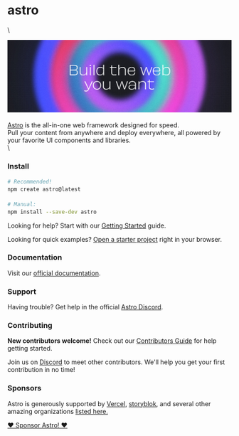 # astro

\


![Build the web you want](../../.github/assets/banner.jpg)\
\
[Astro](https://astro.build) is the all-in-one web framework designed for speed.\
Pull your content from anywhere and deploy everywhere, all powered by your favorite UI components and libraries.\
\


### Install

```bash
# Recommended!
npm create astro@latest

# Manual:
npm install --save-dev astro
```

Looking for help? Start with our [Getting Started](https://docs.astro.build/en/getting-started/) guide.

Looking for quick examples? [Open a starter project](https://astro.new/) right in your browser.

### Documentation

Visit our [official documentation](https://docs.astro.build/).

### Support

Having trouble? Get help in the official [Astro Discord](https://astro.build/chat).

### Contributing

**New contributors welcome!** Check out our [Contributors Guide](../../CONTRIBUTING.md) for help getting started.

Join us on [Discord](https://astro.build/chat) to meet other contributors. We'll help you get your first contribution in no time!

### Sponsors

Astro is generously supported by [Vercel](https://vercel.com/), [storyblok](https://storyblok.com/), and several other amazing organizations [listed here.](https://opencollective.com/astrodotbuild)

[❤️ Sponsor Astro! ❤️](https://github.com/withastro/.github/blob/main/FUNDING.md)
